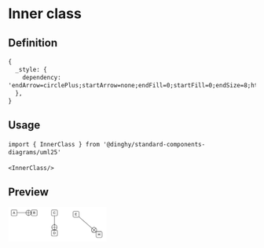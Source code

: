 # Inner class

## Definition

```
{
  _style: { 
    dependency: 'endArrow=circlePlus;startArrow=none;endFill=0;startFill=0;endSize=8;html=1;labelBackgroundColor=none;',
  },
}
```

## Usage

```
import { InnerClass } from '@dinghy/standard-components-diagrams/uml25'

<InnerClass/>
```

## Preview

<img src="./inner-class.png" width="200"/>

